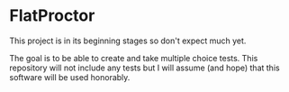 # FlatProctor
This project is in its beginning stages so don't expect much yet.

The goal is to be able to create and take multiple choice tests. This repository will not include any tests but I will assume (and hope) that this software will be used honorably.
